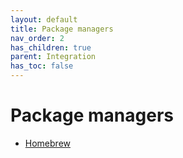 ```yaml
---
layout: default
title: Package managers
nav_order: 2
has_children: true
parent: Integration
has_toc: false
---
```

# Package managers


- [Homebrew](package-managers/homebrew.md)


<!-- Generated with mdsplit: https://github.com/alandefreitas/mdsplit -->
